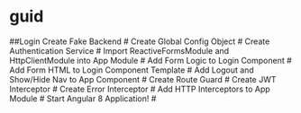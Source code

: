 # guid
##Login
Create Fake Backend #
Create Global Config Object #
Create Authentication Service #
Import ReactiveFormsModule and HttpClientModule into App Module #
Add Form Logic to Login Component #
Add Form HTML to Login Component Template #
Add Logout and Show/Hide Nav to App Component #
Create Route Guard #
Create JWT Interceptor #
Create Error Interceptor #
Add HTTP Interceptors to App Module #
Start Angular 8 Application! #

